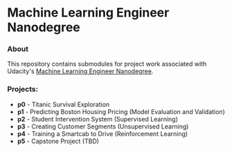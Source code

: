 # Machine Learning Engineer Nanodegree

### About

This repository contains submodules for project work associated with Udacity's [Machine Learning Engineer Nanodegree](https://www.udacity.com/course/nd009).

### Projects:

- **p0** - Titanic Survival Exploration
- **p1** - Predicting Boston Housing Pricing (Model Evaluation and Validation)
- **p2** - Student Intervention System (Supervised Learning)
- **p3** - Creating Customer Segments (Unsupervised Learning)
- **p4** - Training a Smartcab to Drive (Reinforcement Learning)
- **p5** - Capstone Project (TBD)
